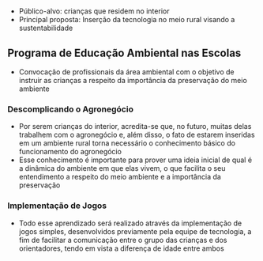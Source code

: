 # 
- Público-alvo: crianças que residem no interior
- Principal proposta: Inserção da tecnologia no meio rural visando a sustentabilidade

## Programa de Educação Ambiental nas Escolas
- Convocação de profissionais da área ambiental com o objetivo de instruir as crianças a respeito da importância da preservação do meio ambiente

### Descomplicando o Agronegócio
- Por serem crianças do interior, acredita-se que, no futuro, muitas delas trabalhem com o agronegócio e, além disso, o fato de estarem inseridas em um ambiente rural torna necessário o conhecimento básico do funcionamento do agronegócio
- Esse conhecimento é importante para prover uma ideia inicial de qual é a dinâmica do ambiente em que elas vivem, o que facilita o seu entendimento a respeito do meio ambiente e a importância da preservação

### Implementação de Jogos
- Todo esse aprendizado será realizado através da implementação de jogos simples, desenvolvidos previamente pela equipe de tecnologia, a fim de facilitar a comunicação entre o grupo das crianças e dos orientadores, tendo em vista a diferença de idade entre ambos
